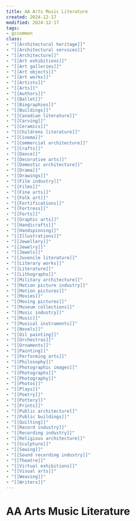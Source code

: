 ```yaml
---
title: AA Arts Music Literature
created: 2024-12-17
modified: 2024-12-17
tags: 
- gccommon
class: 
- "[[Architectural heritage]]"
- "[[Architectural services]]"
- "[[Architecture]]"
- "[[Art exhibitions]]"
- "[[Art galleries]]"
- "[[Art objects]]"
- "[[Art works]]"
- "[[Artists]]"
- "[[Arts]]"
- "[[Authors]]"
- "[[Ballet]]"
- "[[Biographies]]"
- "[[Buildings]]"
- "[[Canadian literature]]"
- "[[Carving]]"
- "[[Ceramics]]"
- "[[Childrens literature]]"
- "[[Cinema]]"
- "[[Commercial architecture]]"
- "[[Crafts]]"
- "[[Dance]]"
- "[[Decorative arts]]"
- "[[Domestic architecture]]"
- "[[Drama]]"
- "[[Drawings]]"
- "[[Film industry]]"
- "[[Films]]"
- "[[Fine arts]]"
- "[[Folk art]]"
- "[[Fortifications]]"
- "[[Fortress]]"
- "[[Forts]]"
- "[[Graphic arts]]"
- "[[Handicrafts]]"
- "[[Handspinning]]"
- "[[Illustrations]]"
- "[[Jewellery]]"
- "[[Jewelry]]"
- "[[Jewels]]"
- "[[Juvenile literature]]"
- "[[Literary works]]"
- "[[Literature]]"
- "[[Lithographs]]"
- "[[Military architecture]]"
- "[[Motion picture industry]]"
- "[[Motion pictures]]"
- "[[Movies]]"
- "[[Moving pictures]]"
- "[[Museum collections]]"
- "[[Music industry]]"
- "[[Music]]"
- "[[Musical instruments]]"
- "[[Novels]]"
- "[[Oil painting]]"
- "[[Orchestras]]"
- "[[Ornaments]]"
- "[[Painting]]"
- "[[Performing arts]]"
- "[[Philosophy]]"
- "[[Photographic images]]"
- "[[Photographs]]"
- "[[Photography]]"
- "[[Photos]]"
- "[[Plays]]"
- "[[Poetry]]"
- "[[Pottery]]"
- "[[Prints]]"
- "[[Public architecture]]"
- "[[Public buildings]]"
- "[[Quilting]]"
- "[[Record industry]]"
- "[[Recording industry]]"
- "[[Religious architecture]]"
- "[[Sculpture]]"
- "[[Sewing]]"
- "[[Sound recording industry]]"
- "[[Theatre]]"
- "[[Virtual exhibitions]]"
- "[[Visual arts]]"
- "[[Weaving]]"
- "[[Writers]]"
---
```

# AA Arts Music Literature
